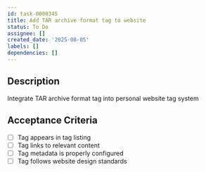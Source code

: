 ```yaml
---
id: task-0000345
title: Add TAR archive format tag to website
status: To Do
assignee: []
created_date: '2025-08-05'
labels: []
dependencies: []
---
```


## Description

Integrate TAR archive format tag into personal website tag system

## Acceptance Criteria

- [ ] Tag appears in tag listing
- [ ] Tag links to relevant content
- [ ] Tag metadata is properly configured
- [ ] Tag follows website design standards
